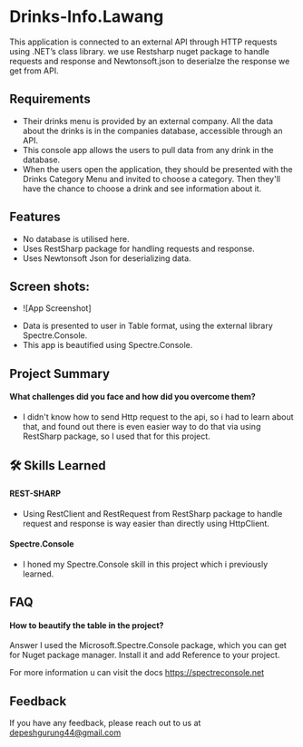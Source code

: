 
# Drinks-Info.Lawang
This application is connected to an external API through HTTP requests using .NET’s class library. 
we use Restsharp nuget package to handle requests and response and Newtonsoft.json to deserialze the response we get from API.


## Requirements
- Their drinks menu is provided by an external company. All the data about the drinks is in the companies database, accessible through an API.
- This console app allows the users to pull data from any drink in the database.
- When the users open the application, they should be presented with the Drinks Category Menu and invited to choose a category. Then they'll have the chance to choose a drink and see information about it.

## Features
* No database is utilised here.
* Uses RestSharp package for handling requests and response.
* Uses Newtonsoft Json for deserializing data.





 ## Screen shots:



* ![App Screenshot]

- Data is presented to user in Table format, using the external library Spectre.Console.
- This app is beautified using Spectre.Console.



## Project Summary
#### What challenges did you face and how did you overcome them?

* I didn't know how to send Http request to the api, so i had to learn about that, and found out there is even easier way to do that via using RestSharp
package, so I used that for this project.





## 🛠 Skills Learned
#### REST-SHARP
* Using RestClient and RestRequest from RestSharp package to handle request and response is way easier than directly using HttpClient. 

#### Spectre.Console
* I honed my Spectre.Console skill in this project which i previously learned.


## FAQ

#### How to beautify the table in the project?

Answer I used the Microsoft.Spectre.Console package, which you can get for Nuget package manager. Install it and add Reference to your project. 

For more information u can visit the docs https://spectreconsole.net




## Feedback

If you have any feedback, please reach out to us at depeshgurung44@gmail.com

